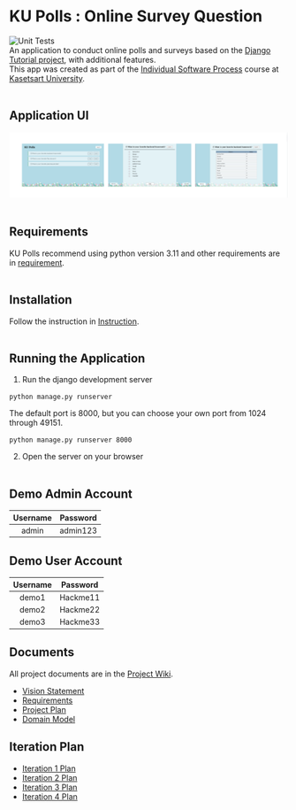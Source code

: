 # KU Polls : Online Survey Question
![Unit Tests](../../actions/workflows/ku_polls.yml/badge.svg)
<br>
An application to conduct online polls and surveys based on the [Django Tutorial project](https://docs.djangoproject.com/en/5.1/intro/tutorial01/), 
with additional features.<br>
This app was created as part of the [Individual Software Process](
https://cpske.github.io/ISP) course at [Kasetsart University](https://www.ku.ac.th).
<br><br>


## Application UI
![application_ui](application_ui.png)<br><br>

## Requirements
KU Polls recommend using python version 3.11 and other requirements are in [requirement](requirements.txt).<br><br>

## Installation
Follow the instruction in  [Instruction](Installation.md).<br><br>

## Running the Application
1. Run the django development server <br>
```
python manage.py runserver
```
The default port is 8000, but you can choose your own port from 1024 through 49151.
```
python manage.py runserver 8000
```
2. Open the server on your browser
<br><br>
## Demo Admin Account
| Username | Password | 
|:--------:|:--------:|
|  admin   | admin123 |

## Demo User Account
| Username | Password  | 
|:--------:|:---------:|
|  demo1   | Hackme11  |  
|  demo2   | Hackme22  |  
|  demo3   | Hackme33  |  


## Documents
All project documents are in the [Project Wiki](../../wiki/Home).

- [Vision Statement](../../wiki/Vision%20and%20Scope)
- [Requirements](../../wiki/Requirements)
- [Project Plan](../../wiki/Project%20Plan)
- [Domain Model](../../wiki/Domain%20Model)

## Iteration Plan
- [Iteration 1 Plan](../../wiki/Iteration%201%20Plan)
- [Iteration 2 Plan](../../wiki/Iteration%202%20Plan)
- [Iteration 3 Plan](../../wiki/Iteration%203%20Plan)
- [Iteration 4 Plan](../../wiki/Iteration%204%20Plan)
